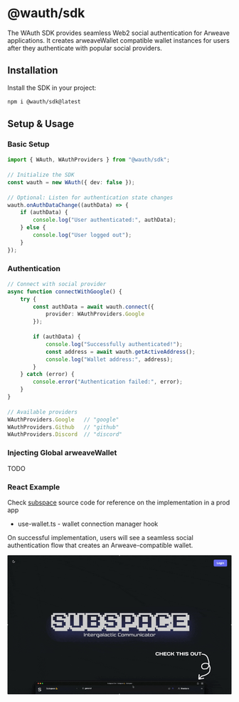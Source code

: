 # @wauth/sdk

The WAuth SDK provides seamless Web2 social authentication for Arweave applications. It creates arweaveWallet compatible wallet instances for users after they authenticate with popular social providers.

## Installation

Install the SDK in your project:

```bash
npm i @wauth/sdk@latest
```

## Setup & Usage

### Basic Setup

```ts
import { WAuth, WAuthProviders } from "@wauth/sdk";

// Initialize the SDK
const wauth = new WAuth({ dev: false });

// Optional: Listen for authentication state changes
wauth.onAuthDataChange((authData) => {
    if (authData) {
        console.log("User authenticated:", authData);
    } else {
        console.log("User logged out");
    }
});
```

### Authentication

```ts
// Connect with social provider
async function connectWithGoogle() {
    try {
        const authData = await wauth.connect({ 
            provider: WAuthProviders.Google 
        });
        
        if (authData) {
            console.log("Successfully authenticated!");
            const address = await wauth.getActiveAddress();
            console.log("Wallet address:", address);
        }
    } catch (error) {
        console.error("Authentication failed:", error);
    }
}

// Available providers
WAuthProviders.Google   // "google"
WAuthProviders.Github   // "github" 
WAuthProviders.Discord  // "discord"
```

### Injecting Global arweaveWallet

TODO

### React Example

Check [subspace](https://github.com/subspace-dev/app) source code for reference on the implementation in a prod app
- use-wallet.ts - wallet connection manager hook

On successful implementation, users will see a seamless social authentication flow that creates an Arweave-compatible wallet.

![WAuth SDK Demo](https://raw.githubusercontent.com/ankushKun/wauth/refs/heads/main/assets/sdk.gif)

